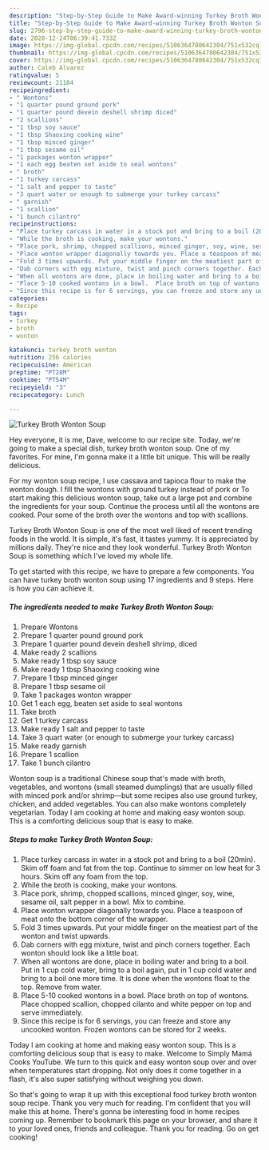 ```yaml
---
description: "Step-by-Step Guide to Make Award-winning Turkey Broth Wonton Soup"
title: "Step-by-Step Guide to Make Award-winning Turkey Broth Wonton Soup"
slug: 2796-step-by-step-guide-to-make-award-winning-turkey-broth-wonton-soup
date: 2020-12-24T06:39:41.733Z
image: https://img-global.cpcdn.com/recipes/5106364780642304/751x532cq70/turkey-broth-wonton-soup-recipe-main-photo.jpg
thumbnail: https://img-global.cpcdn.com/recipes/5106364780642304/751x532cq70/turkey-broth-wonton-soup-recipe-main-photo.jpg
cover: https://img-global.cpcdn.com/recipes/5106364780642304/751x532cq70/turkey-broth-wonton-soup-recipe-main-photo.jpg
author: Caleb Alvarez
ratingvalue: 5
reviewcount: 21184
recipeingredient:
- " Wontons"
- "1 quarter pound ground pork"
- "1 quarter pound devein deshell shrimp diced"
- "2 scallions"
- "1 tbsp soy sauce"
- "1 tbsp Shaoxing cooking wine"
- "1 tbsp minced ginger"
- "1 tbsp sesame oil"
- "1 packages wonton wrapper"
- "1 each egg beaten set aside to seal wontons"
- " broth"
- "1 turkey carcass"
- "1 salt and pepper to taste"
- "3 quart water or enough to submerge your turkey carcass"
- " garnish"
- "1 scallion"
- "1 bunch cilantro"
recipeinstructions:
- "Place turkey carcass in water in a stock pot and bring to a boil (20min). Skim off foam and fat from the top. Continue  to simmer on low heat for 3 hours. Skim off any foam from the top."
- "While the broth is cooking, make your wontons."
- "Place pork, shrimp, chopped scallions, minced ginger, soy, wine, sesame oil, salt pepper in a bowl. Mix to combine."
- "Place wonton wrapper diagonally towards you. Place a teaspoon of meat onto the bottom corner of the wrapper."
- "Fold 3 times upwards. Put your middle finger on the meatiest part of the wonton and twist upwards."
- "Dab corners with egg mixture, twist and pinch corners together. Each wonton should look like a little boat."
- "When all wontons are done, place in boiling water and bring to a boil.  Put in 1 cup cold water, bring to a boil again, put in 1 cup cold water and bring to a boil one more time. It is done when the wontons float to the top.  Remove from water."
- "Place 5-10 cooked wontons in a bowl.  Place broth on top of wontons.  Place chopped scallion, chopped cilanto and white pepper on top and serve immediately."
- "Since this recipe is for 6 servings, you can freeze and store any uncooked wonton. Frozen wontons can be stored for 2 weeks."
categories:
- Recipe
tags:
- turkey
- broth
- wonton

katakunci: turkey broth wonton 
nutrition: 256 calories
recipecuisine: American
preptime: "PT28M"
cooktime: "PT54M"
recipeyield: "3"
recipecategory: Lunch

---
```



![Turkey Broth Wonton Soup](https://img-global.cpcdn.com/recipes/5106364780642304/751x532cq70/turkey-broth-wonton-soup-recipe-main-photo.jpg)

Hey everyone, it is me, Dave, welcome to our recipe site. Today, we're going to make a special dish, turkey broth wonton soup. One of my favorites. For mine, I'm gonna make it a little bit unique. This will be really delicious.

For my wonton soup recipe, I use cassava and tapioca flour to make the wonton dough. I fill the wontons with ground turkey instead of pork or To start making this delicious wonton soup, take out a large pot and combine the ingredients for your soup. Continue the process until all the wontons are cooked. Pour some of the broth over the wontons and top with scallions.

Turkey Broth Wonton Soup is one of the most well liked of recent trending foods in the world. It is simple, it's fast, it tastes yummy. It is appreciated by millions daily. They're nice and they look wonderful. Turkey Broth Wonton Soup is something which I've loved my whole life.


To get started with this recipe, we have to prepare a few components. You can have turkey broth wonton soup using 17 ingredients and 9 steps. Here is how you can achieve it.

<!--inarticleads1-->

##### The ingredients needed to make Turkey Broth Wonton Soup:

1. Prepare  Wontons
1. Prepare 1 quarter pound ground pork
1. Prepare 1 quarter pound devein deshell shrimp, diced
1. Make ready 2 scallions
1. Make ready 1 tbsp soy sauce
1. Make ready 1 tbsp Shaoxing cooking wine
1. Prepare 1 tbsp minced ginger
1. Prepare 1 tbsp sesame oil
1. Take 1 packages wonton wrapper
1. Get 1 each egg, beaten set aside to seal wontons
1. Take  broth
1. Get 1 turkey carcass
1. Make ready 1 salt and pepper to taste
1. Take 3 quart water (or enough to submerge your turkey carcass)
1. Make ready  garnish
1. Prepare 1 scallion
1. Take 1 bunch cilantro


Wonton soup is a traditional Chinese soup that&#39;s made with broth, vegetables, and wontons (small steamed dumplings) that are usually filled with minced pork and/or shrimp—but some recipes also use ground turkey, chicken, and added vegetables. You can also make wontons completely vegetarian. Today I am cooking at home and making easy wonton soup. This is a comforting delicious soup that is easy to make. 

<!--inarticleads2-->

##### Steps to make Turkey Broth Wonton Soup:

1. Place turkey carcass in water in a stock pot and bring to a boil (20min). Skim off foam and fat from the top. Continue  to simmer on low heat for 3 hours. Skim off any foam from the top.
1. While the broth is cooking, make your wontons.
1. Place pork, shrimp, chopped scallions, minced ginger, soy, wine, sesame oil, salt pepper in a bowl. Mix to combine.
1. Place wonton wrapper diagonally towards you. Place a teaspoon of meat onto the bottom corner of the wrapper.
1. Fold 3 times upwards. Put your middle finger on the meatiest part of the wonton and twist upwards.
1. Dab corners with egg mixture, twist and pinch corners together. Each wonton should look like a little boat.
1. When all wontons are done, place in boiling water and bring to a boil.  Put in 1 cup cold water, bring to a boil again, put in 1 cup cold water and bring to a boil one more time. It is done when the wontons float to the top.  Remove from water.
1. Place 5-10 cooked wontons in a bowl.  Place broth on top of wontons.  Place chopped scallion, chopped cilanto and white pepper on top and serve immediately.
1. Since this recipe is for 6 servings, you can freeze and store any uncooked wonton. Frozen wontons can be stored for 2 weeks.


Today I am cooking at home and making easy wonton soup. This is a comforting delicious soup that is easy to make. Welcome to Simply Mamá Cooks YouTube. We turn to this quick and easy wonton soup over and over when temperatures start dropping. Not only does it come together in a flash, it&#39;s also super satisfying without weighing you down. 

So that's going to wrap it up with this exceptional food turkey broth wonton soup recipe. Thank you very much for reading. I'm confident that you will make this at home. There's gonna be interesting food in home recipes coming up. Remember to bookmark this page on your browser, and share it to your loved ones, friends and colleague. Thank you for reading. Go on get cooking!

